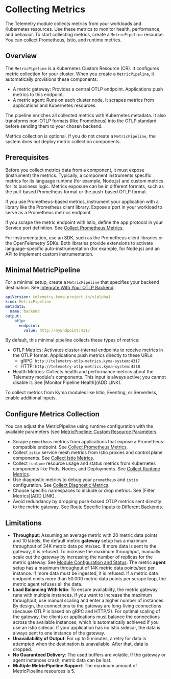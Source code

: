 # Collecting Metrics

The Telemetry module collects metrics from your workloads and Kubernetes resources. Use these metrics to monitor health, performance, and behavior. To start collecting metrics, create a `MetricPipeline` resource. You can collect Prometheus, Istio, and runtime metrics.

## Overview

The `MetricPipeline` is a Kubernetes Custom Resource (CR). It configures metric collection for your cluster. When you create a `MetricPipeline`, it automatically provisions these components:

- A metric gateway: Provides a central OTLP endpoint. Applications push metrics to this endpoint.
- A metric agent: Runs on each cluster node. It scrapes metrics from applications and Kubernetes resources.

The pipeline enriches all collected metrics with Kubernetes metadata. It also transforms non-OTLP formats (like Prometheus) into the OTLP standard before sending them to your chosen backend.

Metrics collection is optional. If you do not create a `MetricPipeline`, the system does not deploy metric collection components.

## Prerequisites

Before you collect metrics data from a component, it must expose (instrument) the metrics. Typically, a component instruments specific metrics for its language runtime (for example, Node.js) and custom metrics for its business logic. Metrics exposure can be in different formats, such as the pull-based Prometheus format or the push-based OTLP format.

If you use Prometheus-based metrics, instrument your application with a library like the Prometheus client library. Expose a port in your workload to serve as a Prometheus metrics endpoint.

If you scrape the metric endpoint with Istio, define the app protocol in your Service port definition. See [Collect Prometheus Metrics](prometheus-input.md).

For instrumentation, use an SDK, such as the Prometheus client libraries or the OpenTelemetry SDKs. Both libraries provide extensions to activate language-specific auto-instrumentation (for example, for Node.js) and an API to implement custom instrumentation.

## Minimal MetricPipeline

For a minimal setup, create a `MetricPipeline` that specifies your backend destination. See [Integrate With Your OTLP Backend](./../integrate-otlp-backend/README.md).

```yaml
apiVersion: telemetry.kyma-project.io/v1alpha1
kind: MetricPipeline
metadata:
  name: backend
output:
    otlp:
      endpoint:
        value: http://myEndpoint:4317
```

By default, this minimal pipeline collects these types of metrics:

- OTLP Metrics: Activates cluster-internal endpoints to receive metrics in the OTLP format. Applications push metrics directly to these URLs:
  - gRPC: `http://telemetry-otlp-metrics.kyma-system:4317`
  - HTTP: `http://telemetry-otlp-metrics.kyma-system:4318`
- Health Metrics: Collects health and performance metrics about the Telemetry module's components. This input is always active; you cannot disable it. See [Monitor Pipeline Health](ADD LINK).

To collect metrics from Kyma modules like Istio, Eventing, or Serverless, enable additional inputs.

## Configure Metrics Collection

You can adjust the MetricPipeline using runtime configuration with the available parameters (see [MetricPipeline: Custom Resource Parameters](https://kyma-project.io/#/telemetry-manager/user/resources/05-metricpipeline?id=custom-resource-parameters).

- Scrape `prometheus` metrics from applications that expose a Prometheus-compatible endpoint. See [Collect Prometheus Metrics](prometheus-input.md).
- Collect `istio` service mesh metrics from Istio proxies and control plane components. See [Collect Istio Metrics](istio-input.md).
- Collect `runtime` resource usage and status metrics from Kubernetes components like Pods, Nodes, and Deployments. See [Collect Runtime Metrics](runtime-input.md).
- Use diagnostic metrics to debug your `prometheus` and `istio` configuration. See [Collect Diagnostic Metrics](./prometheus-input.md#collect-diagnostic-metrics).
- Choose specific namespaces to include or drop metrics. See [Filter Metrics](ADD LINK).
- Avoid redundancy by dropping push-based OTLP metrics sent directly to the metric gateway. See [Route Specific Inputs to Different Backends](./../otlp-input.md#route-specific-inputs-to-different-backends).

## Limitations

- **Throughput**: Assuming an average metric with 20 metric data points and 10 labels, the default metric **gateway** setup has a maximum throughput of 34K metric data points/sec. If more data is sent to the gateway, it is refused. To increase the maximum throughput, manually scale out the gateway by increasing the number of replicas for the metric gateway. See [Module Configuration and Status](https://kyma-project.io/#/telemetry-manager/user/01-manager?id=module-configuration).
  The metric **agent** setup has a maximum throughput of 14K metric data points/sec per instance. If more data must be ingested, it is refused. If a metric data endpoint emits more than 50.000 metric data points per scrape loop, the metric agent refuses all the data.
- **Load Balancing With Istio**: To ensure availability, the metric gateway runs with multiple instances. If you want to increase the maximum throughput, use manual scaling and enter a higher number of instances.
  By design, the connections to the gateway are long-living connections (because OTLP is based on gRPC and HTTP/2). For optimal scaling of the gateway, the clients or applications must balance the connections across the available instances, which is automatically achieved if you use an Istio sidecar. If your application has no Istio sidecar, the data is always sent to one instance of the gateway.
- **Unavailability of Output**: For up to 5 minutes, a retry for data is attempted when the destination is unavailable. After that, data is dropped.
- **No Guaranteed Delivery**: The used buffers are volatile. If the gateway or agent instances crash, metric data can be lost.
- **Multiple MetricPipeline Support**: The maximum amount of MetricPipeline resources is 5.
